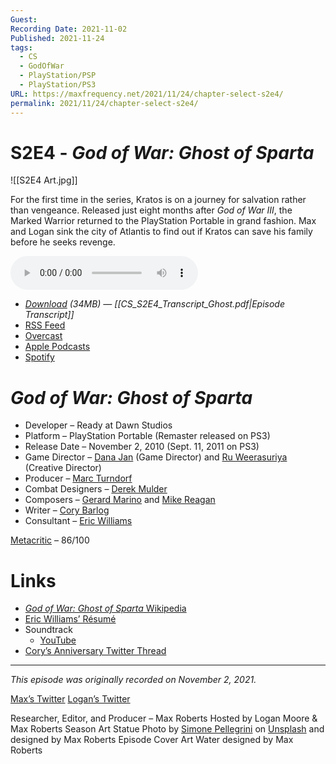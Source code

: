 ```yaml
---
Guest: 
Recording Date: 2021-11-02
Published: 2021-11-24
tags:
  - CS
  - GodOfWar
  - PlayStation/PSP
  - PlayStation/PS3
URL: https://maxfrequency.net/2021/11/24/chapter-select-s2e4/
permalink: 2021/11/24/chapter-select-s2e4/
---
```

# S2E4 - *God of War: Ghost of Sparta*

![[S2E4 Art.jpg]]

For the first time in the series, Kratos is on a journey for salvation rather than vengeance. Released just eight months after *God of War III*, the Marked Warrior returned to the PlayStation Portable in grand fashion. Max and Logan sink the city of Atlantis to find out if Kratos can save his family before he seeks revenge.

<audio controls>
  <source src="https://traffic.libsyn.com/chapterselectpod/CS_S2E4_Final.mp3">
</audio>

- *[Download](https://traffic.libsyn.com/chapterselectpod/CS_S2E4_Final.mp3) (34MB)  — [[CS_S2E4_Transcript_Ghost.pdf|Episode Transcript]]*
- [RSS Feed](https://chapterselectpod.libsyn.com/rss)
- [Overcast](https://overcast.fm/itunes1568777352/chapter-select)
- [Apple Podcasts](https://podcasts.apple.com/us/podcast/chapter-select/id1568777352)
- [Spotify](https://open.spotify.com/show/4f1TLZXbwtSX7uHROe9KlS)
# *God of War: Ghost of Sparta*

- Developer – Ready at Dawn Studios
- Platform – PlayStation Portable (Remaster released on PS3)
- Release Date – November 2, 2010 (Sept. 11, 2011 on PS3)
- Game Director – [Dana Jan](https://www.mobygames.com/developer/sheet/view/developerId,155804/) (Game Director) and [Ru Weerasuriya](https://www.mobygames.com/developer/sheet/view/developerId,63409/) (Creative Director)
- Producer – [Marc Turndorf](https://www.mobygames.com/developer/sheet/view/developerId,9212/)
- Combat Designers – [Derek Mulder](https://www.mobygames.com/developer/sheet/view/developerId,188316/)
- Composers – [Gerard Marino](https://en.wikipedia.org/wiki/Gerard_Marino) and [Mike Reagan](https://en.wikipedia.org/wiki/Mike_Reagan)
- Writer – [Cory Barlog](https://en.wikipedia.org/wiki/Cory_Barlog)
- Consultant – [Eric Williams](https://www.mobygames.com/developer/sheet/view/developerId,73057/)

[Metacritic](https://www.metacritic.com/game/psp/god-of-war-ghost-of-sparta) – 86/100
# Links

- [*God of War: Ghost of Sparta* Wikipedia](https://en.wikipedia.org/wiki/God_of_War:_Ghost_of_Sparta)
- [Eric Williams’ Résumé](https://www.ign.com/articles/god-of-war-ragnarok-eric-williams-cory-barlog-interview)
- Soundtrack
	- [YouTube](https://youtube.com/playlist?list=PLA33F7CA784FB0DC9)
- [Cory’s Anniversary Twitter Thread](https://twitter.com/corybarlog/status/1455748671656456195)

---
*This episode was originally recorded on November 2, 2021.*

[Max’s Twitter](https://www.twitter.com/maxroberts143)
[Logan’s Twitter](https://www.twitter.com/mooreman12)

Researcher, Editor, and Producer – Max Roberts
Hosted by Logan Moore & Max Roberts
Season Art Statue Photo by [Simone Pellegrini](https://unsplash.com/@mazerone) on [Unsplash](https://unsplash.com/photos/L3QG_OBluT0) and designed by Max Roberts
Episode Cover Art Water designed by Max Roberts